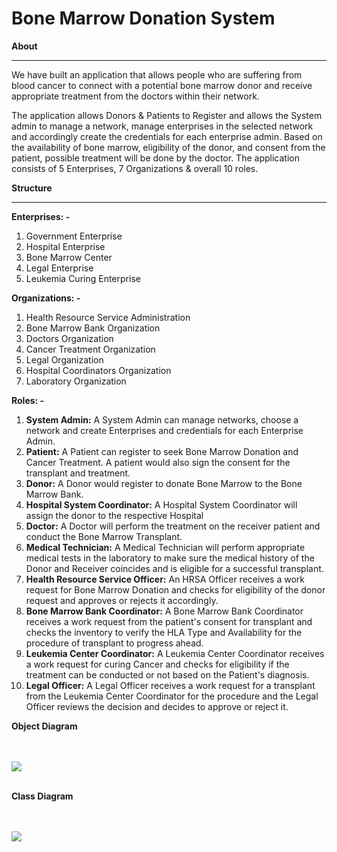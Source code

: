 # **Bone Marrow Donation System**

**About**

----------------------------------------------------------------------------------------------------

We have built an application that allows people who are suffering from blood cancer to connect with a potential bone marrow donor and receive appropriate treatment from the doctors within their network.

The application allows Donors & Patients to Register and allows the System admin to manage a network, manage enterprises in the selected network and accordingly create the credentials for each enterprise admin. Based on the availability of bone marrow, eligibility of the donor, and consent from the patient, possible treatment will be done by the doctor. The application consists of 5 Enterprises, 7 Organizations & overall 10 roles.

**Structure**

----------------------------------------------------------------------------------------------------

**Enterprises: -**

1. Government Enterprise
2. Hospital Enterprise
3. Bone Marrow Center
4. Legal Enterprise
5. Leukemia Curing Enterprise

**Organizations: -**

1. Health Resource Service Administration
2. Bone Marrow Bank Organization
3. Doctors Organization
4. Cancer Treatment Organization
5. Legal Organization
6. Hospital Coordinators Organization
7. Laboratory Organization

**Roles: -**

1. **System Admin:** A System Admin can manage networks, choose a network and create Enterprises and credentials for each Enterprise Admin.
2. **Patient:** A Patient can register to seek Bone Marrow Donation and Cancer Treatment. A patient would also sign the consent for the transplant and treatment.
3. **Donor:** A Donor would register to donate Bone Marrow to the Bone Marrow Bank.
4. **Hospital System Coordinator:** A Hospital System Coordinator will assign the donor to the respective Hospital
5. **Doctor:** A Doctor will perform the treatment on the receiver patient and conduct the Bone Marrow Transplant.
6. **Medical Technician:** A Medical Technician will perform appropriate medical tests in the laboratory to make sure the medical history of the Donor and Receiver coincides and is eligible for a successful transplant.
7. **Health Resource Service Officer:** An HRSA Officer receives a work request for Bone Marrow Donation and checks for eligibility of the donor request and approves or rejects it accordingly.
8. **Bone Marrow Bank Coordinator:** A Bone Marrow Bank Coordinator receives a work request from the patient's consent for transplant and checks the inventory to verify the HLA Type and Availability for the procedure of transplant to progress ahead.
9. **Leukemia Center Coordinator:** A Leukemia Center Coordinator receives a work request for curing Cancer and checks for eligibility if the treatment can be conducted or not based on the Patient's diagnosis.
10. **Legal Officer:** A Legal Officer receives a work request for a transplant from the Leukemia Center Coordinator for the procedure and the Legal Officer reviews the decision and decides to approve or reject it.

**Object Diagram**

<br>
<br>
<image src="Object_Diagram.jpeg">
<br>
<br>

**Class Diagram**

<br>
<br>
<image src="Class_Diagram.jpg">
<br>
<br>
